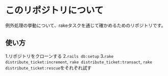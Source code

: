 # このリポジトリについて

例外処理の挙動について、rakeタスクを通じて確かめるためのリポジトリです。


## 使い方
1.リポジトリをクローンする
2.`rails db:setup`
3.`rake distribute_ticket:increment`,  `rake distribute_ticket:transact`, `rake distribute_ticket:rescue`をそれぞれ試す

